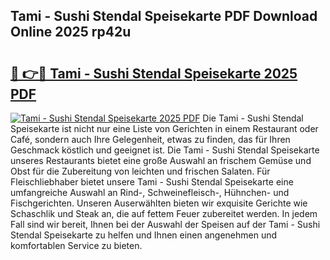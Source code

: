 ## Tami - Sushi Stendal Speisekarte PDF Download Online 2025 rp42u

# <h2><a href="http://gcds4v.nevu.top/?p=Tami+-+Sushi+Stendal+Speisekarte">🔗 👉🔴 Tami - Sushi Stendal Speisekarte 2025 PDF</a></h2>

[![Tami - Sushi Stendal Speisekarte 2025 PDF](https://i.imgur.com/dBaPXMq.png)](http://gcds4v.nevu.top/?p=Tami+-+Sushi+Stendal+Speisekarte)
Die Tami - Sushi Stendal Speisekarte ist nicht nur eine Liste von Gerichten in einem Restaurant oder Café, sondern auch Ihre Gelegenheit, etwas zu finden, das für Ihren Geschmack köstlich und geeignet ist. Die Tami - Sushi Stendal Speisekarte unseres Restaurants bietet eine große Auswahl an frischem Gemüse und Obst für die Zubereitung von leichten und frischen Salaten. Für Fleischliebhaber bietet unsere Tami - Sushi Stendal Speisekarte eine umfangreiche Auswahl an Rind-, Schweinefleisch-, Hühnchen- und Fischgerichten. Unseren Auserwählten bieten wir exquisite Gerichte wie Schaschlik und Steak an, die auf fettem Feuer zubereitet werden. In jedem Fall sind wir bereit, Ihnen bei der Auswahl der Speisen auf der Tami - Sushi Stendal Speisekarte zu helfen und Ihnen einen angenehmen und komfortablen Service zu bieten.
